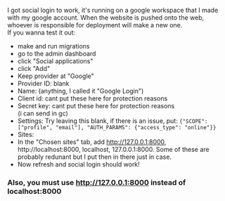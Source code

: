 I got social login to work, it's running on a google workspace that I made with my google account. When the website is pushed onto the web, whoever is responsible for deployment will make a new one.  
If you wanna test it out:
- make and run migrations
- go to the admin dashboard
- click "Social applications"
- click "Add"
- Keep provider at "Google"
- Provider ID: blank
- Name: (anything, I called it "Google Login")
- Client id: cant put these here for protection reasons
- Secret key: cant put these here for protection reasons  
(i can send in gc)
- Settings: Try leaving this blank, if there is an issue, put:
``` {"SCOPE": ["profile", "email"], "AUTH_PARAMS": {"access_type": "online"}} ```
- Sites:
 - In the "Chosen sites" tab, add http://127.0.0.1:8000, http://localhost:8000, localhost, 127.0.0.1:8000. Some of these are probably redunant but I put then in there just in case.
- Now refresh and social login should work!

### Also, you must use http://127.0.0.1:8000 instead of localhost:8000